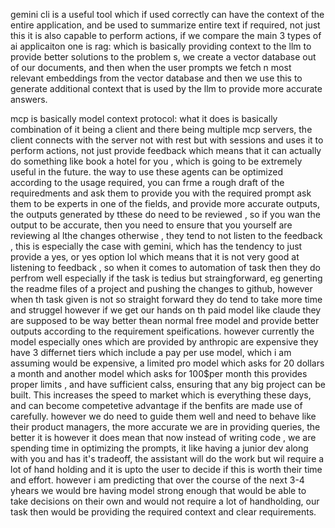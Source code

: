 
gemini cli is a useful tool which if used correctly can have the context of the entire application, and be used to summarize entire text if required, 
not just this it is also capable to perform actions, if we compare the main 3 types of ai applicaiton one is rag: which is basically providing context to the llm to provide better solutions to the problem s, we create a vector database out of our documents, and then when the user prompts we fetch n most relevant embeddings from the vector database and then we use this to generate additional context that is used by the llm to provide more accurate answers.

mcp is basically model context protocol: what it does is basically combination of it being a client and there being multiple mcp servers, the client connects with the server not with rest but with sessions and uses it to perform actions, not just provide feedback which means that it can actually do something like book a hotel for you , which is going to be extremely useful in the future.
the way to use these agents can be optimized according to the usage required, you can frme a rough draft of the requiredments and ask them to provide you with the required prompt ask them to be experts in one of the fields, and provide more accurate outputs, the outputs generated by tthese do need to be reviewed , so if you wan the output to be accurate, then you need to ensure that you yourself are reviewing al lthe changes otherwise , they tend to not listen to the feedback , this is especially the case with gemini, which has the tendency to just provide a yes, or yes option lol which means that it is not very good at listening to feedback , so when it comes to automation of task then they do perfrom well especially if the task is tedius but straingforward, eg generting the readme files of a project and pushing the changes to github, however when th task given is not so straight forward they do tend to take more time and struggel however if we get our hands on th paid model like claude they are supposed to be way better thean normal free model and provide better outputs according to the requirement speifications. however currently the model especially ones which are provided by anthropic are expensive they have 3 differnet tiers which include a pay per use model, which i am assuming would be expensive, a limited pro model which asks for 20 dollars a month and another model which asks for 100$per month this provides proper limits , and have sufficient calss, ensuring that any big project can be built. This increases the speed to market which is everything these days, and can become competetive advantage if the benfits are made use of carefully.
however we do need to guide them well and need to behave like their product managers, the more accurate we are in providing queries, the better it is however it does mean that now instead of writing code , we are spending time in optimizing the prompts, it like having a junior dev along with you and has it's tradeoff, the assistant will do the work but wil require a lot of hand holding and it is upto the user to decide if this is worth their time and effort. however i am predicting that over the course of the next 3-4 yhears we would bre having model strong enough that would be able to take decisions on their own and would not require a lot of handholding, our task then would be providing the required context and clear requirements. 

